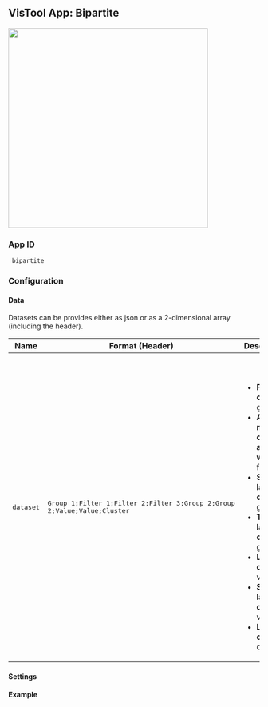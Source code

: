 ## VisTool App: Bipartite

<img src="https://vis.csh.ac.at/vistool/visualizations/bipartite/bipa.png" height="400">

### App ID

   ```
    bipartite
   ```

### Configuration

#### Data

Datasets can be provides either as json or as a 2-dimensional array (including the header).

Name | Format (Header) | Description
---- | ------ | -----------
    <pre>dataset</pre> | <pre>Group 1;Filter 1;Filter 2;Filter 3;Group 2;Group 2;Value;Value;Cluster</pre> | <br><br><ul><li><b>First column</b>: group A<li><b>As many columns as you want</b>: filters<li><b>Second last column</b>: group B<li><b>Third last column</b>: group B<li><b>Last column</b>: value<li><b>Second last column</b>: value<li><b>Last column</b>: cluster</li></ul>

#### Settings

#### Example